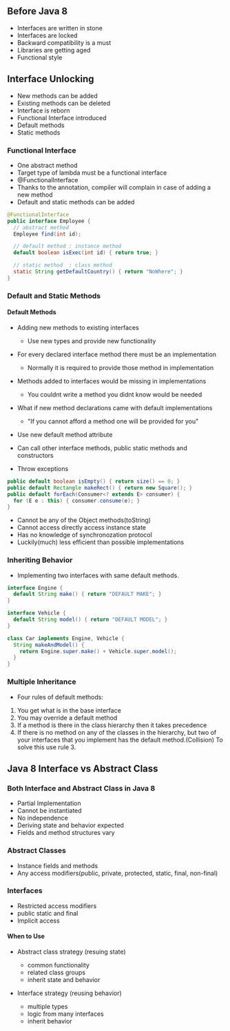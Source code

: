 ## Before Java 8

- Interfaces are written in stone
- Interfaces are locked
- Backward compatibility is a must
- Libraries are getting aged
- Functional style

## Interface Unlocking

- New methods can be added
- Existing methods can be deleted
- Interface is reborn
- Functional Interface introduced
- Default methods
- Static methods

### Functional Interface

- One abstract method
- Target type of lambda must be a functional interface
- @FunctionalInterface
- Thanks to the annotation, compiler will complain in case of adding a new method
- Default and static methods can be added

```java
@FunctionalInterface
public interface Employee {
  // abstract method
  Employee find(int id);

  // default method : instance method
  default boolean isExec(int id) { return true; }

  // static method  : class method
  static String getDefaultCountry() { return "NoWhere"; }
}
```

### Default and Static Methods
 
#### Default Methods

- Adding new methods to existing interfaces
  - Use new types and provide new functionality
- For every declared interface method there must be an implementation
  - Normally it is required to provide those method in implementation
- Methods added to interfaces would be missing in implementations
  - You couldnt write a method you didnt know would be needed
- What if new method declarations came with default implementations
  - "If you cannot afford a method one will be provided for you"

- Use new default method attribute
- Can call other interface methods, public static methods and constructors
- Throw exceptions

```java
public default boolean isEmpty() { return size() == 0; }
public default Rectangle makeRect() { return new Square(); }
public default forEach(Consumer<? extends E> consumer) {
  for (E e : this) { consumer.consume(e); }
}
```

- Cannot be any of the Object methods(toString)
- Cannot access directly access instance state
- Has no knowledge of synchronozation protocol
- Luckily(much) less efficient than possible implementations

### Inheriting Behavior

- Implementing two interfaces with same default methods.


```java
interface Engine {
  default String make() { return "DEFAULT MAKE"; }
}

interface Vehicle {
  default String model() { return "DEFAULT MODEL"; }
}

class Car implements Engine, Vehicle {
  String makeAndModel() {
    return Engine.super.make() + Vehicle.super.model();
  }
}
```

### Multiple Inheritance

* Four rules of default methods:

1. You get what is in the base interface
2. You may override a default method
3. If a method is there in the class hierarchy then it takes precedence
4. If there is no method on any of the classes in the hierarchy, but two of your
   interfaces that you implement has the default method.(Collision) To solve
   this use rule 3.


## Java 8 Interface vs Abstract Class

### Both Interface and Abstract Class in Java 8

- Partial Implementation
- Cannot be instantiated
- No independence
- Deriving state and behavior expected
- Fields and method structures vary

### Abstract Classes
- Instance fields and methods
- Any access modifiers(public, private, protected, static, final, non-final)

### Interfaces
- Restricted access modifiers
- public static and final
- Implicit access

#### When to Use

* Abstract class strategy (resuing state)
  - common functionality
  - related class groups
  - inherit state and behavior

* Interface strategy (reusing behavior)
  - multiple types
  - logic from many interfaces
  - inherit behavior

